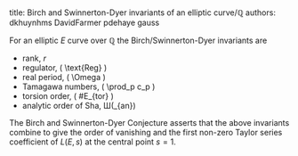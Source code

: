 title: Birch and Swinnerton-Dyer invariants of an elliptic curve/$\mathbb{Q}$
authors:
    dkhuynhms
    DavidFarmer
    pdehaye
    gauss

For an elliptic $E$ curve over $\mathbb{Q}$ the Birch/Swinnerton-Dyer invariants are 

- <a knowl="lmfdb/ec.q.rank">rank</a>, $r$
- <a knowl="lmfdb/ec.q.regulator">regulator</a>, \( \text{Reg} \)
- <a knowl="lmfdb/ec.q.real_period">real period</a>, \( \Omega \)
- <a knowl="lmfdb/ec.q.tamagawa_numbers">Tamagawa numbers</a>, \( \prod_p c_p \)
- <a knowl="lmfdb/ec.q.torsion_order">torsion order</a>, \( \#E_{tor} \)
- <a knowl="lmfdb/ec.q.analytic_sha_order">analytic order of Sha</a>, &#1064;\(_{an}\)

The <a knowl="lmfdb/ec.q.bsdconjecture">Birch and Swinnerton-Dyer Conjecture</a> asserts
that the above invariants combine to give the order of vanishing and the first non-zero Taylor series coefficient of $L(E,s)$ at the central point $s=1.$
